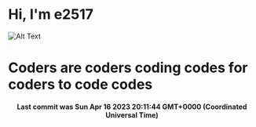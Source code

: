 # Hi, I'm e2517

![Alt Text](https://github.com/E2517/e2517/blob/master/images/background.gif)

# Coders are coders coding codes for coders to code codes

<h4 align="center">Last commit was Sun Apr 16 2023 20:11:44 GMT+0000 (Coordinated Universal Time)</h4>
